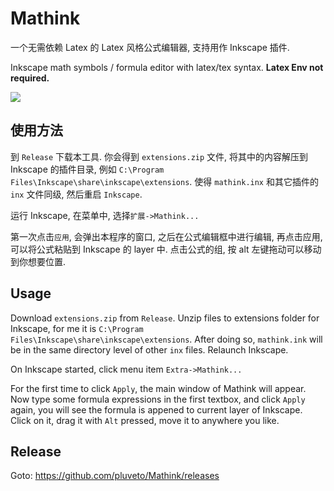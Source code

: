# Mathink
一个无需依赖 Latex 的 Latex 风格公式编辑器, 支持用作 Inkscape 插件. 

Inkscape math symbols / formula editor with latex/tex syntax. **Latex Env not required.**


![](https://i.imgur.com/YcYaaU2.jpg)

## 使用方法

到 `Release` 下载本工具. 你会得到 `extensions.zip` 文件, 将其中的内容解压到 Inkscape 的插件目录, 例如 `C:\Program Files\Inkscape\share\inkscape\extensions`. 使得 `mathink.inx` 和其它插件的`inx` 文件同级, 然后重启 `Inkscape`.

运行 Inkscape, 在菜单中, 选择`扩展->Mathink...`

第一次点击`应用`, 会弹出本程序的窗口, 之后在公式编辑框中进行编辑, 再点击应用, 可以将公式粘贴到 Inkscape 的 layer 中. 点击公式的组, 按 alt 左键拖动可以移动到你想要位置.

## Usage

Download `extensions.zip` from `Release`. Unzip files to extensions folder for Inkscape, for me it is  `C:\Program Files\Inkscape\share\inkscape\extensions`. After doing so, `mathink.ink` will be in the same directory level of other `inx` files. Relaunch Inkscape.

On Inkscape started, click menu item `Extra->Mathink...`

For the first time to click `Apply`, the main window of Mathink will appear. Now type some formula expressions in the first textbox, and click `Apply` again, you will see the formula is appened to current layer of Inkscape. Click on it, drag it with `Alt` pressed, move it to anywhere you like.

## Release

Goto: https://github.com/pluveto/Mathink/releases
